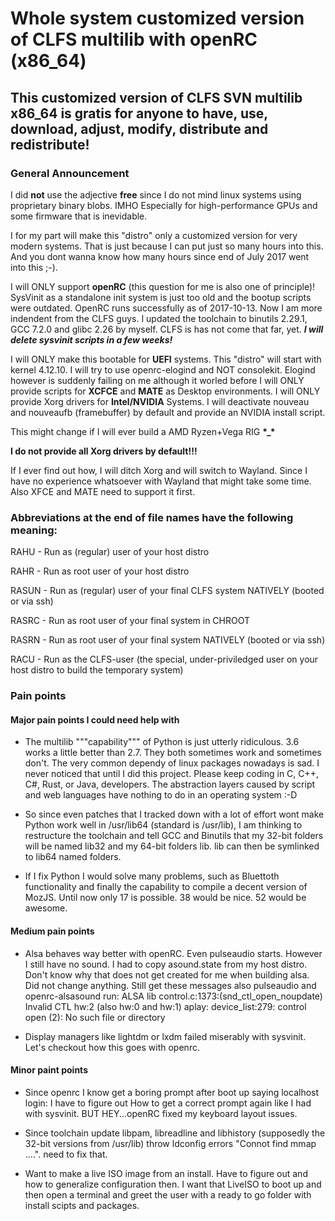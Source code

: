 # Whole system customized version of CLFS multilib with openRC (x86_64)

## This customized version of CLFS SVN multilib x86_64 is gratis for anyone to have, use, download, adjust, modify, distribute and redistribute!

### General Announcement
I did **not** use the adjective **free** since I do not mind linux systems using proprietary binary blobs. IMHO Especially for high-performance GPUs and some firmware that is inevidable.

I for my part will make this "distro" only a customized version for very modern systems. That is just because I can put just so many hours into this. And you dont wanna know how many hours since end of July 2017 went into this ;-).

I will ONLY support **openRC** (this question for me is also one of principle)!
SysVinit as a standalone init system is just too old and the bootup scripts were outdated. OpenRC runs successfully as of        2017-10-13. Now I am more indendent from the CLFS guys. I updated the toolchain to binutils 2.29.1, GCC 7.2.0 and glibc 2.26 by myself. CLFS is has not come that far, yet. **_I will delete sysvinit scripts in a few weeks!_**

I will ONLY make this bootable for **UEFI** systems.
This "distro" will start with kernel 4.12.10.
I will try to use openrc-elogind and NOT consolekit. Elogind however is suddenly failing on me although it worled before
I will ONLY provide scripts for **XCFCE** and **MATE** as Desktop environments.
I will ONLY provide Xorg drivers for **Intel/NVIDIA** Systems.
I will deactivate nouveau and nouveaufb (framebuffer) by default and provide an NVIDIA install script.

This might change if I will ever build a AMD Ryzen+Vega RIG __*__**_**__*__

**I do not provide all Xorg drivers by default!!!**

If I ever find out how, I will ditch Xorg and will switch to Wayland. Since I have no experience whatsoever with Wayland that might take some time. Also XFCE and MATE need to support it first.

### Abbreviations at the end of file names have the following meaning:

RAHU - Run as (regular) user of your host distro

RAHR - Run as root user of your host distro

RASUN - Run as (regular) user of your final CLFS system NATIVELY (booted or via ssh)

RASRC - Run as root user of your final system in CHROOT

RASRN - Run as root user of your final system NATIVELY (booted or via ssh)

RACU - Run as the CLFS-user (the special, under-priviledged user on your host distro to build the temporary system)

### Pain points

#### Major pain points I could need help with


* The multilib """capability""" of Python is just utterly ridiculous. 3.6 works a little better than 2.7. They both sometimes work and sometimes don't. The very common dependy of linux packages nowadays is sad. I never noticed that until I did this project. Please keep coding in C, C++, C#, Rust, or Java, developers. The abstraction layers caused by script and web languages have nothing to do in an operating system  </rant> :-D

* So since even patches that I tracked down with a lot of effort wont make Python work well in /usr/lib64 (standard is /usr/lib), I am thinking to restructure the toolchain and tell GCC and Binutils that my 32-bit folders will be named lib32 and my 64-bit folders lib. lib can then be symlinked to lib64 named folders.

* If I fix Python I would solve many problems, such as Bluettoth functionality and finally the capability to compile a decent version of MozJS. Until now only 17 is possible. 38 would be nice. 52 would be awesome.

#### Medium pain points

* Alsa behaves way better with openRC. Even pulseaudio starts. However I still have no sound. I had to copy asound.state from my host distro. Don't know why that does not get created for me when building alsa. Did not change anything. Still get these messages also pulseaudio and openrc-alsasound run: 
ALSA lib control.c:1373:(snd_ctl_open_noupdate) Invalid CTL hw:2 (also hw:0 and hw:1)
aplay: device_list:279: control open (2): No such file or directory

* Display managers like lightdm or lxdm failed miserably with sysvinit. Let's checkout how this goes with openrc.

#### Minor paint points

* Since openrc I know get a boring prompt after boot up saying localhost login: I have to figure out How to get a correct prompt again like I had with sysvinit. BUT HEY...openRC fixed my keyboard layout issues.

* Since toolchain update libpam, libreadline and libhistory (supposedly the 32-bit versions from /usr/lib) throw ldconfig errors "Connot find mmap ....". need to fix that.

* Want to make a live ISO image from an install. Have to figure out and how to generalize configuration then. I want that LiveISO to boot up and then open a terminal and greet the user with a ready to go folder with install scipts and packages.
